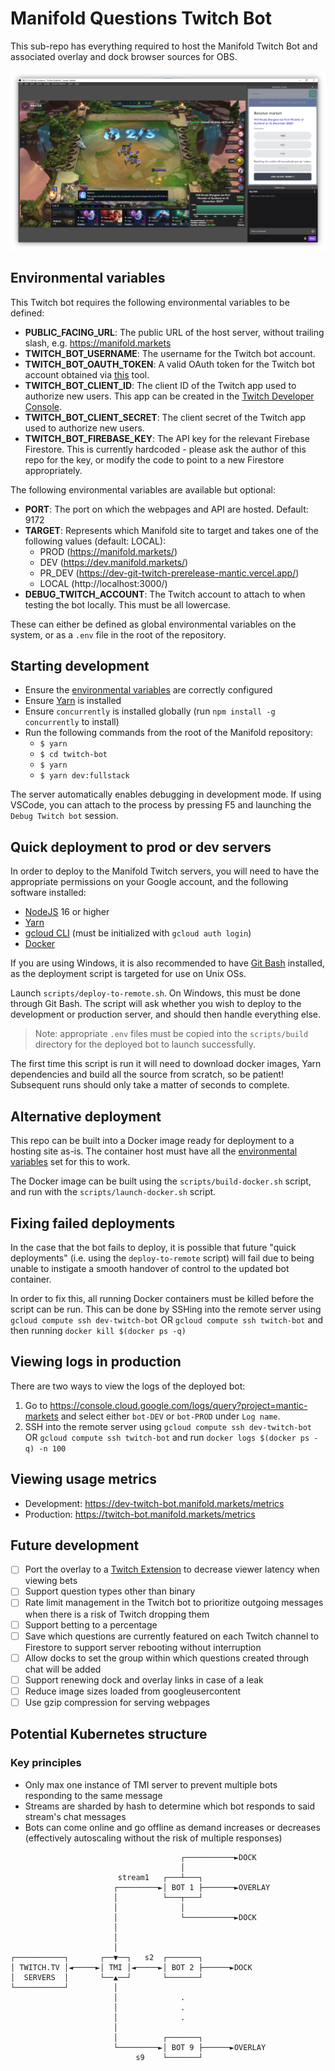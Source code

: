 # Manifold Questions Twitch Bot

This sub-repo has everything required to host the Manifold Twitch Bot and associated overlay and dock browser sources for OBS.

![OBS example](./docs/OBS.png)

## Environmental variables

This Twitch bot requires the following environmental variables to be defined:

- **PUBLIC_FACING_URL**: The public URL of the host server, without trailing slash, e.g. https://manifold.markets
- **TWITCH_BOT_USERNAME**: The username for the Twitch bot account.
- **TWITCH_BOT_OAUTH_TOKEN**: A valid OAuth token for the Twitch bot account obtained via [this](https://twitchapps.com/tmi) tool.
- **TWITCH_BOT_CLIENT_ID**: The client ID of the Twitch app used to authorize new users. This app can be created in the [Twitch Developer Console](https://dev.twitch.tv/console/app).
- **TWITCH_BOT_CLIENT_SECRET**: The client secret of the Twitch app used to authorize new users.
- **TWITCH_BOT_FIREBASE_KEY**: The API key for the relevant Firebase Firestore. This is currently hardcoded - please ask the author of this repo for the key, or modify the code to point to a new Firestore appropriately.

The following environmental variables are available but optional:

- **PORT**: The port on which the webpages and API are hosted. Default: 9172
- **TARGET**: Represents which Manifold site to target and takes one of the following values (default: LOCAL):
  - PROD (https://manifold.markets/)
  - DEV (https://dev.manifold.markets/)
  - PR_DEV (https://dev-git-twitch-prerelease-mantic.vercel.app/)
  - LOCAL (http://localhost:3000/)
- **DEBUG_TWITCH_ACCOUNT**: The Twitch account to attach to when testing the bot locally. This must be all lowercase.

These can either be defined as global environmental variables on the system, or as a `.env` file in the root of the repository.

## Starting development

- Ensure the [environmental variables](#environmental-variables) are correctly configured
- Ensure [Yarn](https://classic.yarnpkg.com/lang/en/docs/install/#windows-stable) is installed
- Ensure `concurrently` is installed globally (run `npm install -g concurrently` to install)
- Run the following commands from the root of the Manifold repository:
  - `$ yarn`
  - `$ cd twitch-bot`
  - `$ yarn`
  - `$ yarn dev:fullstack`

The server automatically enables debugging in development mode. If using VSCode, you can attach to the process by pressing F5 and launching the `Debug Twitch bot` session.

## Quick deployment to prod or dev servers

In order to deploy to the Manifold Twitch servers, you will need to have the appropriate permissions on your Google account, and the following software installed:

- [NodeJS](https://nodejs.org/en/download/current/) 16 or higher
- [Yarn](https://classic.yarnpkg.com/lang/en/docs/install/#windows-stable)
- [gcloud CLI](https://cloud.google.com/sdk/docs/install) (must be initialized with `gcloud auth login`)
- [Docker](https://docs.docker.com/get-docker/)

If you are using Windows, it is also recommended to have [Git Bash](https://git-scm.com/downloads) installed, as the deployment script is targeted for use on Unix OSs.

Launch `scripts/deploy-to-remote.sh`. On Windows, this must be done through Git Bash. The script will ask whether you wish to deploy to the development or production server, and should then handle everything else.

> Note: appropriate `.env` files must be copied into the `scripts/build` directory for the deployed bot to launch successfully.

The first time this script is run it will need to download docker images, Yarn dependencies and build all the source from scratch, so be patient! Subsequent runs should only take a matter of seconds to complete.

## Alternative deployment

This repo can be built into a Docker image ready for deployment to a hosting site as-is. The container host must have all the [environmental variables](#environmental-variables) set for this to work.

The Docker image can be built using the `scripts/build-docker.sh` script, and run with the `scripts/launch-docker.sh` script.

## Fixing failed deployments

In the case that the bot fails to deploy, it is possible that future "quick deployments" (i.e. using the `deploy-to-remote` script) will fail due to being unable to instigate a smooth handover of control to the updated bot container.

In order to fix this, all running Docker containers must be killed before the script can be run. This can be done by SSHing into the remote server using `gcloud compute ssh dev-twitch-bot` OR `gcloud compute ssh twitch-bot` and then running `docker kill $(docker ps -q)`

## Viewing logs in production

There are two ways to view the logs of the deployed bot:

1.  Go to https://console.cloud.google.com/logs/query?project=mantic-markets and select either `bot-DEV` or `bot-PROD` under `Log name`.
2.  SSH into the remote server using `gcloud compute ssh dev-twitch-bot` OR `gcloud compute ssh twitch-bot` and run `docker logs $(docker ps -q) -n 100`

## Viewing usage metrics

- Development: https://dev-twitch-bot.manifold.markets/metrics
- Production: https://twitch-bot.manifold.markets/metrics

## Future development

- [ ] Port the overlay to a [Twitch Extension](https://www.twitch.tv/p/en/extensions/) to decrease viewer latency when viewing bets
- [ ] Support question types other than binary
- [ ] Rate limit management in the Twitch bot to prioritize outgoing messages when there is a risk of Twitch dropping them
- [ ] Support betting to a percentage
- [ ] Save which questions are currently featured on each Twitch channel to Firestore to support server rebooting without interruption
- [ ] Allow docks to set the group within which questions created through chat will be added
- [ ] Support renewing dock and overlay links in case of a leak
- [ ] Reduce image sizes loaded from googleusercontent
- [ ] Use gzip compression for serving webpages

## Potential Kubernetes structure

### Key principles

- Only max one instance of TMI server to prevent multiple bots responding to the same message
- Streams are sharded by hash to determine which bot responds to said stream's chat messages
- Bots can come online and go offline as demand increases or decreases (effectively autoscaling without the risk of multiple responses)

```
                                      ┌───────────►DOCK
                                      │
                        stream1   ┌───┴───┐
                       ┌─────────►│ BOT 1 ├───────►OVERLAY
                       │          └───┬───┘
                       │              │
                       │              └───────────►DOCK
                       │
                       │
                       │
┌───────────┐       ┌──▼──┐   s2  ┌───────┐
│ TWITCH.TV │◄─────►│ TMI │◄─────►│ BOT 2 ├──────►DOCK
│  SERVERS  │       └──▲──┘       └───────┘
└───────────┘          │
                       │              .
                       │              .
                       │              .
                       │
                       │          ┌───────┐
                       └─────────►│ BOT 9 ├──────►OVERLAY
                            s9    └───────┘
```

